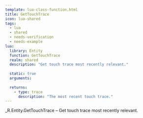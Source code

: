 ```yaml
---
template: lua-class-function.html
title: GetTouchTrace
icon: lua-shared
tags:
  - lua
  - shared
  - needs-verification
  - needs-example
lua:
  library: Entity
  function: GetTouchTrace
  realm: shared
  description: "Get touch trace most recently relevant."
  
  static: true
  arguments:
  
  returns:
    - type: trace
      description: "The most recent touch trace."
---
```


<div class="lua__search__keywords">
_R.Entity.GetTouchTrace &#x2013; Get touch trace most recently relevant.
</div>
